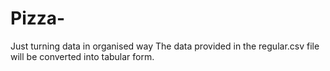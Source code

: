 # Pizza-
Just turning data in organised way
The data provided in the regular.csv file will be converted into tabular form.
